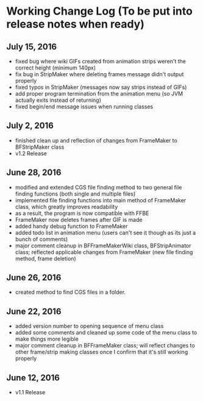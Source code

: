 # Working Change Log (To be put into release notes when ready)

## July 15, 2016
* fixed bug where wiki GIFs created from animation strips weren't the correct height (minimum 140px)
* fix bug in StripMaker where deleting frames message didn't output properly
* fixed typos in StripMaker (messages now say strips instead of GIFs) 
* add proper program termination from the animation menu (so JVM actually exits instead of returning)
* fixed begin/end message issues when running classes 


## July 2, 2016
* finished clean up and reflection of changes from FrameMaker to BFStripMaker class
* v1.2 Release

## June 28, 2016
* modified and extended CGS file finding method to two general file finding functions (both single and multiple files)
* implemented file finding functions into main method of FrameMaker class, which greatly improves readability
 * as a result, the program is now compatible with FFBE
* FrameMaker now deletes frames after GIF is made
* added handy debug function to FrameMaker
* added todo list in animation menu (users can't see it though as its just a bunch of comments)
* major comment cleanup in BFFrameMakerWiki class, BFStripAnimator class; reflected applicable changes from FrameMaker (new file finding method, frame deletion)

## June 26, 2016
* created method to find CGS files in a folder.

## June 22, 2016 
* added version number to opening sequence of menu class
* added some comments and cleaned up some code of the menu class to make things more legible
* major comment cleanup in BFFrameMaker class; will reflect changes to other frame/strip making classes once I confirm that it's still working properly

## June 12, 2016
* v1.1 Release